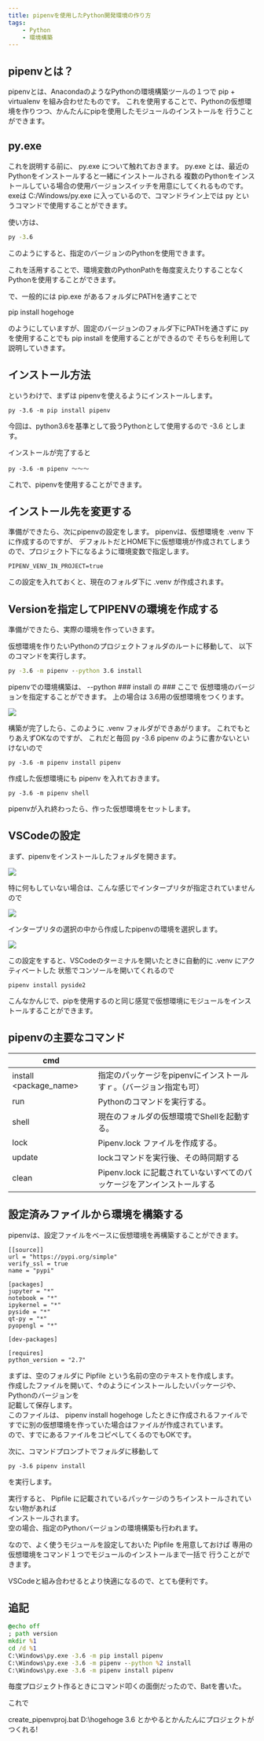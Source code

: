 ```yaml
---
title: pipenvを使用したPython開発環境の作り方
tags:
    - Python
    - 環境構築
---
```


## pipenvとは？

pipenvとは、AnacondaのようなPythonの環境構築ツールの１つで
pip + virtualenv を組み合わせたものです。
これを使用することで、Pythonの仮想環境を作りつつ、かんたんにpipを使用したモジュールのインストールを
行うことができます。

## py.exe

これを説明する前に、 py.exe について触れておきます。
py.exe とは、最近のPythonをインストールすると一緒にインストールされる
複数のPythonをインストールしている場合の使用バージョンスイッチを用意にしてくれるものです。
exeは C:/Windows/py.exe に入っているので、コマンドライン上では py というコマンドで使用することができます。

使い方は、
```bat
py -3.6 
```
このようにすると、指定のバージョンのPythonを使用できます。

これを活用することで、環境変数のPythonPathを毎度変えたりすることなく
Pythonを使用することができます。

で、一般的には pip.exe があるフォルダにPATHを通すことで

pip install hogehoge 

のようにしていますが、固定のバージョンのフォルダ下にPATHを通さずに
py を使用することでも pip install を使用することができるので
そちらを利用して説明していきます。

## インストール方法

というわけで、まずは pipenvを使えるようにインストールします。
```
py -3.6 -m pip install pipenv
```
今回は、python3.6を基準として扱うPythonとして使用するので -3.6 とします。

インストールが完了すると

```
py -3.6 -m pipenv ～～～
```
これで、pipenvを使用することができます。
  
## インストール先を変更する

準備ができたら、次にpipenvの設定をします。
pipenvは、仮想環境を .venv 下に作成するのですが、
デフォルトだとHOME下に仮想環境が作成されてしまうので、プロジェクト下になるように環境変数で指定します。

```batch
PIPENV_VENV_IN_PROJECT=true
```
この設定を入れておくと、現在のフォルダ下に .venv が作成されます。

## Versionを指定してPIPENVの環境を作成する

準備ができたら、実際の環境を作っていきます。

仮想環境を作りたいPythonのプロジェクトフォルダのルートに移動して、
以下のコマンドを実行します。

```bat
py -3.6 -m pipenv --python 3.6 install
```

pipenvでの環境構築は、 --python ### install の ### ここで
仮想環境のバージョンを指定することができます。
上の場合は 3.6用の仮想環境をつくります。

![](https://gyazo.com/ab722703e030286001e9ea35120b752e.png)

構築が完了したら、このように .venv フォルダができあがります。
これでもとりあえずOKなのですが、
これだと毎回 py -3.6 pipenv のように書かないといけないので
```
py -3.6 -m pipenv install pipenv
```
作成した仮想環境にも pipenv を入れておきます。

```
py -3.6 -m pipenv shell
```
pipenvが入れ終わったら、作った仮想環境をセットします。

## VSCodeの設定

まず、pipenvをインストールしたフォルダを開きます。

![](https://gyazo.com/f62d154d5af3a6b46289cddec578d078.png)

特に何もしていない場合は、こんな感じでインタープリタが指定されていませんので

![](https://gyazo.com/1f75099b6292794682074ad855f45b69.png)

インタープリタの選択の中から作成したpipenvの環境を選択します。

![](https://gyazo.com/fa506a203231cada557b92957c4ad90d.png)

この設定をすると、VSCodeのターミナルを開いたときに自動的に .venv にアクティベートした
状態でコンソールを開いてくれるので

```
pipenv install pyside2
```
こんなかんじで、pipを使用するのと同じ感覚で仮想環境にモジュールをインストールすることができます。

## pipenvの主要なコマンド

| cmd                    |                                                                        |
| ---------------------- | ---------------------------------------------------------------------- |
| install <package_name> | 指定のパッケージをpipenvにインストールすｒ。（バージョン指定も可）     |
| run <cmd>              | Pythonのコマンドを実行する。                                           |
| shell                  | 現在のフォルダの仮想環境でShellを起動する。                            |
| lock                   | Pipenv.lock ファイルを作成する。                                       |
| update                 | lockコマンドを実行後、その時同期する                                   |
| clean                  | Pipenv.lock に記載されていないすべてのパッケージをアンインストールする |

## 設定済みファイルから環境を構築する

pipenvは、設定ファイルをベースに仮想環境を再構築することができます。  
  
```Pipfile
[[source]]
url = "https://pypi.org/simple"
verify_ssl = true
name = "pypi"

[packages]
jupyter = "*"
notebook = "*"
ipykernel = "*"
pyside = "*"
qt-py = "*"
pyopengl = "*"

[dev-packages]

[requires]
python_version = "2.7"
```

まずは、空のフォルダに Pipfile という名前の空のテキストを作成します。  
作成したファイルを開いて、↑のようにインストールしたいパッケージや、Pythonのバージョンを  
記載して保存します。  
このファイルは、 pipenv install hogehoge したときに作成されるファイルで  
すでに別の仮想環境を作っていた場合はファイルが作成されています。  
ので、すでにあるファイルをコピペしてくるのでもOKです。  
  
次に、コマンドプロンプトでフォルダに移動して

```
py -3.6 pipenv install
```
を実行します。  
  
実行すると、 Pipfile に記載されているパッケージのうちインストールされていない物があれば  
インストールされます。  
空の場合、指定のPythonバージョンの環境構築も行われます。  
  
なので、よく使うモジュールを設定しておいた Pipfile を用意しておけば
専用の仮想環境をコマンド１つでモジュールのインストールまで一括で
行うことができます。

VSCodeと組み合わせるとより快適になるので、とても便利です。

## 追記

```bat
@echo off
; path version
mkdir %1
cd /d %1
C:\Windows\py.exe -3.6 -m pip install pipenv
C:\Windows\py.exe -3.6 -m pipenv --python %2 install
C:\Windows\py.exe -3.6 -m pipenv install pipenv
```

毎度プロジェクト作るときにコマンド叩くの面倒だったので、Batを書いた。

これで 

create_pipenvproj.bat D:\hogehoge 3.6 とかやるとかんたんにプロジェクトがつくれる!
